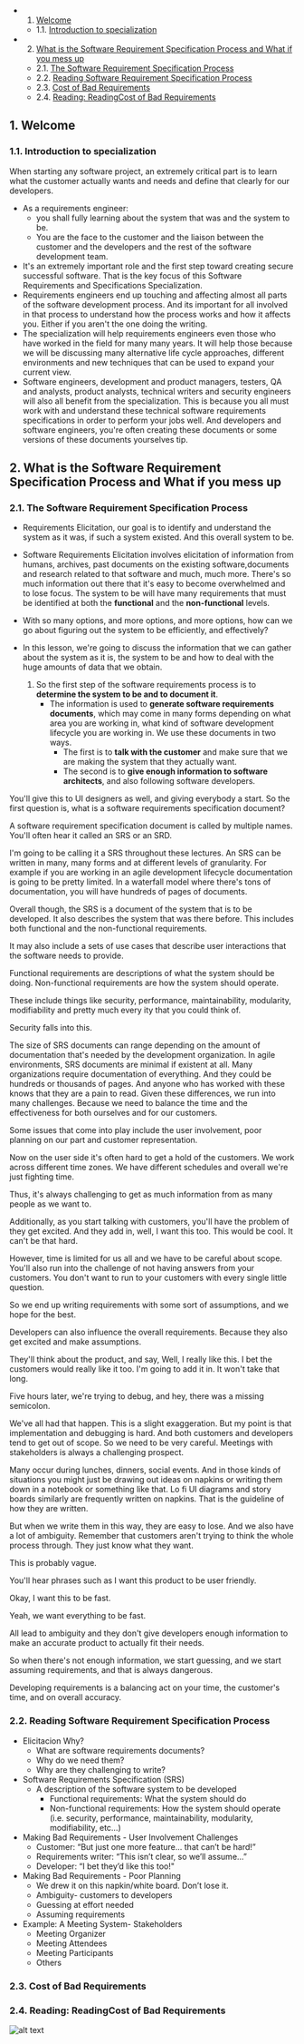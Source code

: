 <!-- vscode-markdown-toc -->
* 1. [Welcome](#Welcome)
	* 1.1. [Introduction to specialization](#Introductiontospecialization)
* 2. [What is the Software Requirement Specification Process and What if you mess up](#WhatistheSoftwareRequirementSpecificationProcessandWhatifyoumessup)
	* 2.1. [ The Software Requirement Specification Process](#TheSoftwareRequirementSpecificationProcess)
	* 2.2. [Reading Software Requirement Specification Process](#ReadingSoftwareRequirementSpecificationProcess)
	* 2.3. [Cost of Bad Requirements](#CostofBadRequirements)
	* 2.4. [Reading: ReadingCost of Bad Requirements](#Reading:ReadingCostofBadRequirements)

<!-- vscode-markdown-toc-config
	numbering=true
	autoSave=true
	/vscode-markdown-toc-config -->
<!-- /vscode-markdown-toc -->

##  1. <a name='Welcome'></a>Welcome

###  1.1. <a name='Introductiontospecialization'></a>Introduction to specialization
When starting any software project, an extremely critical part is to learn what the customer actually wants and needs and define that clearly for our developers.
- As a requirements engineer:
  -  you shall fully learning about the system that was and the system to be. 
  -  You are the face to the customer and the liaison between the customer and the developers and the rest of the software development team.
- It's an extremely important role and the first step toward creating secure successful software. That is the key focus of this Software Requirements and Specifications Specialization. 
- Requirements engineers end up touching and affecting almost all parts of the software development process. And its important for all involved in that process to understand how the process works and how it affects you. Either if you aren't the one doing the writing. 
- The specialization will help requirements engineers even those who have worked in the field for many many years. It will help those because we will be discussing many alternative life cycle approaches, different environments and new techniques that can be used to expand your current view. 
- Software engineers, development and product managers, testers, QA and analysts, product analysts, technical writers and security engineers will also all benefit from the specialization. This is because you all must work with and understand these technical software requirements specifications in order to perform your jobs well. And developers and software engineers, you're often creating these documents or some versions of these documents yourselves tip. 

##  2. <a name='WhatistheSoftwareRequirementSpecificationProcessandWhatifyoumessup'></a>What is the Software Requirement Specification Process and What if you mess up




###  2.1. <a name='TheSoftwareRequirementSpecificationProcess'></a> The Software Requirement Specification Process

- Requirements Elicitation, our goal is to identify and understand the system as it was, if such a system existed. And this overall system to be.
- Software Requirements Elicitation involves elicitation of information from humans, archives, past documents on the existing software,documents and research related to that software and much, much more. There's so much information out there that it's easy to become overwhelmed and to lose focus. The system to be will have many requirements that must be identified at both the **functional** and the **non-functional** levels.

- With so many options, and more options, and more options, how can we go about figuring out the system to be efficiently, and effectively?
- In this lesson, we're going to discuss the information that we can gather about the system as it is, the system to be and how to deal with the huge amounts of data that we obtain.
   1. So the first step of the software requirements process is to **determine the system to be and to document it**.
      - The information is used to **generate software requirements documents**, which may come in many forms depending on what area you are working in, what kind of software development lifecycle you are working in. We use these documents in two ways. 
         - The first is to **talk with the customer** and make sure that we are making the system that they actually want.
         - The second is to **give enough information to software architects**, and also following software developers.

You'll give this to UI designers as well, and giving everybody a start. So the first question is, what is a software requirements specification document?

A software requirement specification document is called by multiple names. You'll often hear it called an SRS or an SRD.

I'm going to be calling it a SRS throughout these lectures. An SRS can be written in many, many forms and at different levels of granularity. For example if you are working in an agile development lifecycle documentation is going to be pretty limited. In a waterfall model where there's tons of documentation, you will have hundreds of pages of documents.

Overall though, the SRS is a document of the system that is to be developed. It also describes the system that was there before. This includes both functional and the non-functional requirements.

It may also include a sets of use cases that describe user interactions that the software needs to provide.

Functional requirements are descriptions of what the system should be doing. Non-functional requirements are how the system should operate.

These include things like security, performance, maintainability, modularity, modifiability and pretty much every ity that you could think of.

Security falls into this.

The size of SRS documents can range depending on the amount of documentation that's needed by the development organization. In agile environments, SRS documents are minimal if existent at all. Many organizations require documentation of everything. And they could be hundreds or thousands of pages. And anyone who has worked with these knows that they are a pain to read. Given these differences, we run into many challenges. Because we need to balance the time and the effectiveness for both ourselves and for our customers.

Some issues that come into play include the user involvement, poor planning on our part and customer representation.

Now on the user side it's often hard to get a hold of the customers. We work across different time zones. We have different schedules and overall we're just fighting time.

Thus, it's always challenging to get as much information from as many people as we want to.

Additionally, as you start talking with customers, you'll have the problem of they get excited. And they add in, well, I want this too. This would be cool. It can't be that hard.

However, time is limited for us all and we have to be careful about scope. You'll also run into the challenge of not having answers from your customers. You don't want to run to your customers with every single little question.

So we end up writing requirements with some sort of assumptions, and we hope for the best.

Developers can also influence the overall requirements. Because they also get excited and make assumptions.

They'll think about the product, and say, Well, I really like this. I bet the customers would really like it too. I'm going to add it in. It won't take that long.

Five hours later, we're trying to debug, and hey, there was a missing semicolon.

We've all had that happen. This is a slight exaggeration. But my point is that implementation and debugging is hard. And both customers and developers tend to get out of scope. So we need to be very careful. Meetings with stakeholders is always a challenging prospect.

Many occur during lunches, dinners, social events. And in those kinds of situations you might just be drawing out ideas on napkins or writing them down in a notebook or something like that. Lo fi UI diagrams and story boards similarly are frequently written on napkins. That is the guideline of how they are written.

But when we write them in this way, they are easy to lose. And we also have a lot of ambiguity. Remember that customers aren't trying to think the whole process through. They just know what they want.

This is probably vague.

You'll hear phrases such as I want this product to be user friendly.

Okay, I want this to be fast.

Yeah, we want everything to be fast.

All lead to ambiguity and they don't give developers enough information to make an accurate product to actually fit their needs.

So when there's not enough information, we start guessing, and we start assuming requirements, and that is always dangerous.

Developing requirements is a balancing act on your time, the customer's time, and on overall accuracy.

###  2.2. <a name='ReadingSoftwareRequirementSpecificationProcess'></a>Reading Software Requirement Specification Process 

- Elicitacion Why?
   -  What are software requirements documents?
   - Why do we need them?
   - Why are they challenging to write?
- Software Requirements Specification (SRS)
   - A description of the software system to be developed
      - Functional requirements: What the system should do
      - Non-functional requirements: How the system should operate (i.e. security, performance, maintainability, modularity, modifiability, etc…)
- Making Bad Requirements - User Involvement Challenges
   - Customer: “But just one more feature... that can’t be hard!”
   - Requirements writer: “This isn’t clear, so we’ll assume...”
   - Developer: “I bet they’d like this too!"
- Making Bad Requirements - Poor Planning
   - We drew it on this napkin/white board. Don’t lose it. 
   - Ambiguity- customers to developers
   - Guessing at effort needed 
   - Assuming requirements
- Example: A Meeting System- Stakeholders
   - Meeting Organizer
   - Meeting Attendees
   - Meeting Participants
   - Others

###  2.3. <a name='CostofBadRequirements'></a>Cost of Bad Requirements

###  2.4. <a name='Reading:ReadingCostofBadRequirements'></a>Reading: ReadingCost of Bad Requirements 
![alt text](image.png)

